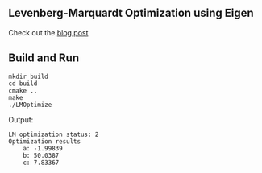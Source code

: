 ## Levenberg-Marquardt Optimization using Eigen

Check out the [blog post](https://medium.com/@sarvagya.vaish/levenberg-marquardt-optimization-part-2-5a71f7db27a0)

## Build and Run

```
mkdir build
cd build
cmake ..
make
./LMOptimize
```

Output:
```
LM optimization status: 2
Optimization results
    a: -1.99839
    b: 50.0387
    c: 7.83367
```

